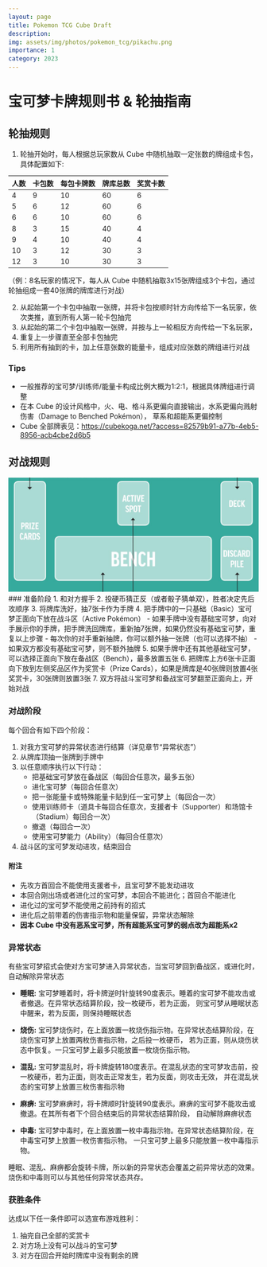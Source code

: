```yaml
---
layout: page
title: Pokemon TCG Cube Draft
description: 
img: assets/img/photos/pokemon_tcg/pikachu.png
importance: 1
category: 2023
---
```


# 宝可梦卡牌规则书 & 轮抽指南
## 轮抽规则
1. 轮抽开始时，每人根据总玩家数从 Cube 中随机抽取一定张数的牌组成卡包，具体配置如下:

|  人数  |   卡包数  |  每包卡牌数 |   牌库总数   |  奖赏卡数 |
| --- | --- | --- | --- | --- |
| 4 |  9  |  10  |  60 | 6 |
| 5 |  6  |  12  |  60 | 6 |
| 6 |  6  |  10  |  60 | 6 |
| 8 |  3  |  15  |  40 | 4 |
| 9 |  4  |  10  |  40 | 4 |
| 10 | 3 |  12  |  30 | 3 |
| 12 | 3 |  10  |  30 | 3 |

（例：8名玩家的情况下，每人从 Cube 中随机抽取3x15张牌组成3个卡包，通过轮抽组成一套40张牌的牌库进行对战）

2. 从起始第一个卡包中抽取一张牌，并将卡包按顺时针方向传给下一名玩家，依次类推，直到所有人第一轮卡包抽完
3. 从起始的第二个卡包中抽取一张牌，并按与上一轮相反方向传给一下名玩家，
4. 重复上一步骤直至全部卡包抽完
5. 利用所有抽到的卡，加上任意张数的能量卡，组成对应张数的牌组进行对战

### Tips
- 一般推荐的宝可梦/训练师/能量卡构成比例大概为1:2:1，根据具体牌组进行调整
- 在本 Cube 的设计风格中，火、电、格斗系更偏向直接输出，水系更偏向溅射伤害（Damage to Benched Pokémon），
草系和超能系更偏控制
- Cube 全部牌表见：<https://cubekoga.net/?access=82579b91-a77b-4eb5-8956-acb4cbe2d6b5>

## 对战规则
<img src="/assets/img/photos/pokemon_tcg/table.jpg">
### 准备阶段
1. 和对方握手
2. 投硬币猜正反（或者骰子猜单双），胜者决定先后攻顺序
3. 将牌库洗好，抽7张卡作为手牌
4. 把手牌中的一只基础（Basic）宝可梦正面向下放在战斗区（Active Pokémon）  
    - 如果手牌中没有基础宝可梦，向对手展示你的手牌，把手牌洗回牌库，重新抽7张牌，如果仍然没有基础宝可梦，重复以上步骤
	- 每次你的对手重新抽牌，你可以额外抽一张牌（也可以选择不抽）
	- 如果双方都没有基础宝可梦，则不额外抽牌
5. 如果手牌中还有其他基础宝可梦，可以选择正面向下放在备战区（Bench），最多放置五张
6. 把牌库上方6张卡正面向下放到左侧奖品区作为奖赏卡（Prize Cards），如果是牌库是40张牌则放置4张奖赏卡，30张牌则放置3张
7. 双方将战斗宝可梦和备战宝可梦翻至正面向上，开始对战

### 对战阶段
每个回合有如下四个阶段：
1. 对我方宝可梦的异常状态进行结算（详见章节“异常状态”）
2. 从牌库顶抽一张牌到手牌中
3. 以任意顺序执行以下行动：
	- 把基础宝可梦放在备战区（每回合任意次，最多五张）
	- 进化宝可梦（每回合任意次）
	- 把一张能量卡或特殊能量卡贴到任一宝可梦上（每回合一次）
	- 使用训练师卡（道具卡每回合任意次，支援者卡（Supporter）和场馆卡（Stadium）每回合一次）
	- 撤退（每回合一次）
	- 使用宝可梦能力（Ability）（每回合任意次）
4.  战斗区的宝可梦发动进攻，结束回合

#### 附注
- 先攻方首回合不能使用支援者卡，且宝可梦不能发动进攻
- 本回合刚出场或者进化过的宝可梦，本回合不能进化；首回合不能进化
- 进化过的宝可梦不能使用之前持有的招式
- 进化后之前带着的伤害指示物和能量保留，异常状态解除
- **因本 Cube 中没有恶系宝可梦，所有超能系宝可梦的弱点改为超能系x2**

### 异常状态
有些宝可梦招式会使对方宝可梦进入异常状态，当宝可梦回到备战区，或进化时，自动解除异常状态

- **睡眠:**
宝可梦睡着时，将卡牌逆时针旋转90度表示。睡着的宝可梦不能攻击或者撤退。在异常状态结算阶段，投一枚硬币，若为正面，
则宝可梦从睡眠状态中醒来，若为反面，则保持睡眠状态

- **烧伤:**
宝可梦烧伤时，在上面放置一枚烧伤指示物。在异常状态结算阶段，在烧伤宝可梦上放置两枚伤害指示物，之后投一枚硬币，
若为正面，则从烧伤状态中恢复。一只宝可梦上最多只能放置一枚烧伤指示物。

- **混乱:**
宝可梦混乱时，将卡牌旋转180度表示。在混乱状态的宝可梦攻击前，投一枚硬币，若为正面，则攻击正常发生，若为反面，则攻击无效，
并在混乱状态的宝可梦上放置三枚伤害指示物

- **麻痹:**
宝可梦麻痹时，将卡牌顺时针旋转90度表示。麻痹的宝可梦不能攻击或撤退。在其所有者下个回合结束后的异常状态结算阶段，
自动解除麻痹状态

- **中毒:**
宝可梦中毒时，在上面放置一枚中毒指示物。在异常状态结算阶段，在中毒宝可梦上放置一枚伤害指示物。
一只宝可梦上最多只能放置一枚中毒指示物。

 睡眠、混乱、麻痹都会旋转卡牌，所以新的异常状态会覆盖之前异常状态的效果。烧伤和中毒则可以与其他任何异常状态共存。
 
### 获胜条件
达成以下任一条件即可以选宣布游戏胜利：
1. 抽完自己全部的奖赏卡
2. 对方场上没有可以战斗的宝可梦
3. 对方在回合开始时牌库中没有剩余的牌
